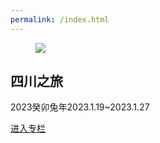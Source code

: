 ```yaml
---
permalink: /index.html
---
```

<div class="card bg-base-100 shadow-xl">
  <figure><img src="/asserts/img/000000-photo-sczl.jpg" /></figure>
  <div class="card-body">
    <h2 class="card-title">四川之旅</h2>
    <p>2023癸卯兔年2023.1.19~2023.1.27</p>
    <div class="card-actions justify-end">
      <a class="btn btn-primary" href="sczx-index.html">进入专栏</a>
    </div>
  </div>
</div>
